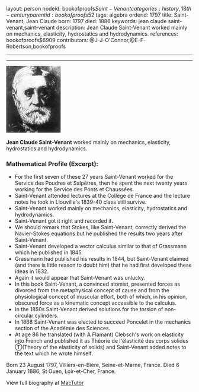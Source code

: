 layout: person
nodeid: bookofproofs$Saint-Venant
categories: history,18th-century
parentid: bookofproofs$52
tags: algebra
orderid: 1797
title: Saint-Venant, Jean Claude
born: 1797
died: 1886
keywords: jean claude saint-venant,saint-venant
description: Jean Claude Saint-Venant worked mainly on mechanics, elasticity, hydrostatics and hydrodynamics.
references: bookofproofs$6909
contributors: @J-J-O'Connor,@E-F-Robertson,bookofproofs

---



---

![Saint-Venant.jpg](https://github.com/bookofproofs/bookofproofs.github.io/blob/main/_sources/_assets/images/portraits/Saint-Venant.jpg?raw=true)

**Jean Claude Saint-Venant** worked mainly on mechanics, elasticity, hydrostatics and hydrodynamics.

### Mathematical Profile (Excerpt):
* For the first seven of these 27 years Saint-Venant worked for the Service des Poudres et Salpêtres, then he spent the next twenty years working for the Service des Ponts et Chaussées.
* Saint-Venant attended lectures at the Collège de France and the lecture notes he took in Liouville's 1839-40 class still survive.
* Saint-Venant worked mainly on mechanics, elasticity, hydrostatics and hydrodynamics.
* Saint-Venant got it right and recorded it.
* We should remark that Stokes, like Saint-Venant, correctly derived the Navier-Stokes equations but he published the results two years after Saint-Venant.
* Saint-Venant developed a vector calculus similar to that of Grassmann which he published in 1845.
* Grassmann had published his results in 1844, but Saint-Venant claimed (and there is little reason to doubt him) that he had first developed these ideas in 1832.
* Again it would appear that Saint-Venant was unlucky.
* In this book Saint-Venant, a convinced atomist, presented forces as divorced from the metaphysical concept of cause and from the physiological concept of muscular effort, both of which, in his opinion, obscured force as a kinematic concept accessible to the calculus.
* In the 1850s Saint-Venant derived solutions for the torsion of non-circular cylinders.
* In 1868 Saint-Venant was elected to succeed Poncelet in the mechanics section of the Académie des Sciences.
* At age 86 he translated (with A Flamant) Clebsch's work on elasticity into French and published it as Théorie de l'élasticité des corps solides Ⓣ(Theory of the elasticity of solids) and Saint-Venant added notes to the text which he wrote himself.

Born 23 August 1797, Villiers-en-Bière, Seine-et-Marne, France. Died 6 January 1886, St Ouen, Loir-et-Cher, France.

View full biography at [MacTutor](https://mathshistory.st-andrews.ac.uk/Biographies/Saint-Venant/)
